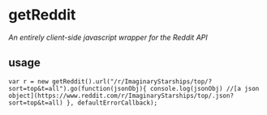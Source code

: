 # getReddit
*An entirely client-side javascript wrapper for the Reddit API*

## usage
`var r = new getReddit().url("/r/ImaginaryStarships/top/?sort=top&t=all").go(function(jsonObj){
    console.log(jsonObj) //[a json object](https://www.reddit.com/r/ImaginaryStarships/top/.json?sort=top&t=all)
}, defaultErrorCallback);`
